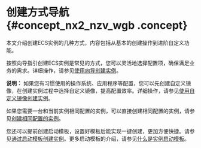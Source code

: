 # 创建方式导航 {#concept_nx2_nzv_wgb .concept}

本文介绍创建ECS实例的几种方式，内容包括从基本的创建操作到进阶自定义功能。

按照向导指引创建ECS实例是常见的方式，您可以灵活地选择配置项，确保满足业务的需求。详细操作，请参见[使用向导创建实例](cn.zh-CN/实例/实例生命周期/创建实例/使用向导创建实例.md#)。

**说明：** 如果您有习惯使用的操作系统、应用程序等配置，您可以先创建自定义镜像，在创建实例过程中选择自定义镜像，提高配置效率。详细操作，请参见[使用自定义镜像创建实例](cn.zh-CN/实例/实例生命周期/创建实例/使用自定义镜像创建实例.md#)。

如果您需要一台和当前实例相同配置的实例，可以直接创建相同配置的实例，请参见[创建相同配置的实例](cn.zh-CN/实例/实例生命周期/创建实例/创建相同配置的实例.md#)。

您还可以提前创建启动模板，设置好模板后能实现一键创建，更加方便快捷。请参见[通过启动模板创建实例](cn.zh-CN/实例/实例生命周期/创建实例/使用实例启动模板创建实例.md#)。更多启动模板的介绍，请参见[什么是实例启动模板](cn.zh-CN/实例/管理实例资源/管理实例启动模板/什么是实例启动模板.md#)。


